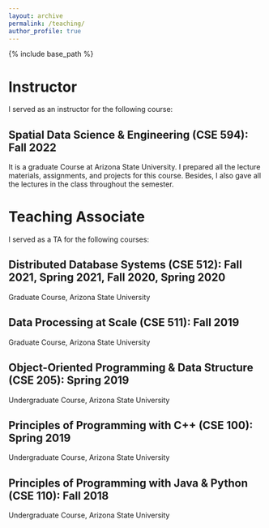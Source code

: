 ```yaml
---
layout: archive
permalink: /teaching/
author_profile: true
---
```


{% include base_path %}

Instructor
======
I served as an instructor for the following course:

Spatial Data Science & Engineering (CSE 594): Fall 2022
------
It is a graduate Course at Arizona State University. I prepared all the lecture materials, assignments, and projects for this course. Besides, I also gave all the lectures in the class throughout the semester.

Teaching Associate
======
I served as a TA for the following courses:

Distributed Database Systems (CSE 512): Fall 2021, Spring 2021, Fall 2020, Spring 2020
------
Graduate Course, Arizona State University

Data Processing at Scale (CSE 511): Fall 2019
------
Graduate Course, Arizona State University

Object-Oriented Programming & Data Structure (CSE 205): Spring 2019
------
Undergraduate Course, Arizona State University

Principles of Programming with C++ (CSE 100): Spring 2019
------
Undergraduate Course, Arizona State University

Principles of Programming with Java & Python (CSE 110): Fall 2018
------
Undergraduate Course, Arizona State University


